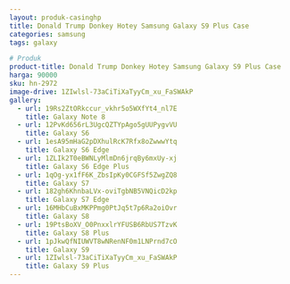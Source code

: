 ```yaml
---
layout: produk-casinghp
title: Donald Trump Donkey Hotey Samsung Galaxy S9 Plus Case
categories: samsung
tags: galaxy

# Produk
product-title: Donald Trump Donkey Hotey Samsung Galaxy S9 Plus Case
harga: 90000
sku: hn-2972
image-drive: 1ZIwlsl-73aCiTiXaTyyCm_xu_FaSWAkP
gallery:
  - url: 19Rs2ZtORkccur_vkhr5o5WXfYt4_nl7E
    title: Galaxy Note 8
  - url: 12PvKd656rL3UgcQZTYpAgo5gUUPygvVU
    title: Galaxy S6
  - url: 1esA95mHaG2pDXhulRcK7Rfx8oZwwwYtq
    title: Galaxy S6 Edge
  - url: 1ZLIk2T0eBWNLyMlmDn6jrqBy6mxUy-xj
    title: Galaxy S6 Edge Plus
  - url: 1qOg-yx1fF6K_ZbsIpKy0CGFSf5ZwgZQ8
    title: Galaxy S7
  - url: 182gh6KhnbaLVx-oviTgbNB5VNQicD2kp
    title: Galaxy S7 Edge
  - url: 16MHbCuBxMKPPmg0PtJq5t7p6Ra2oiOvr
    title: Galaxy S8
  - url: 19PtsBoXV_O0PnxxlrYFUSB6RbUS7TzvK
    title: Galaxy S8 Plus
  - url: 1pJkwQfNIUWVT8wNRenNF0m1LNPrnd7cO
    title: Galaxy S9
  - url: 1ZIwlsl-73aCiTiXaTyyCm_xu_FaSWAkP
    title: Galaxy S9 Plus
---
```


